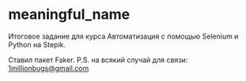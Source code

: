 # meaningful_name
Итоговое задание для курса Автоматизация с помощью Selenium и Python на Stepik.

Ставил пакет Faker.
P.S. на всякий случай для связи: 1millionbugs@gmail.com
